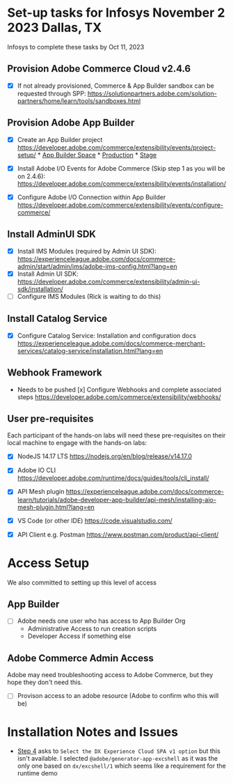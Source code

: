 # Set-up tasks for Infosys November 2 2023 Dallas, TX

Infosys to complete these tasks by Oct 11, 2023

## Provision Adobe Commerce Cloud v2.4.6

- [x] If not already provisioned, Commerce &amp; App Builder sandbox can be requested through SPP:
https://solutionpartners.adobe.com/solution-partners/home/learn/tools/sandboxes.html

## Provision Adobe App Builder

- [x] Create an App Builder project https://developer.adobe.com/commerce/extensibility/events/project-setup/
        * [App Builder Space](https://developer.adobe.com/console/projects/51911/4566206088345069907/)
            * [Production](https://developer.adobe.com/console/projects/51911/4566206088345069907/workspaces/4566206088345079600/details)
            * [Stage](https://developer.adobe.com/console/projects/51911/4566206088345069907/workspaces/4566206088345079601/details)

- [x] Install Adobe I/O Events for Adobe Commerce (Skip step 1 as you will be on 2.4.6): https://developer.adobe.com/commerce/extensibility/events/installation/
- [x] Configure Adobe I/O Connection within App Builder https://developer.adobe.com/commerce/extensibility/events/configure-commerce/

## Install AdminUI SDK
- [x] Install IMS Modules (required by Admin UI SDK): https://experienceleague.adobe.com/docs/commerce-admin/start/admin/ims/adobe-ims-config.html?lang=en
- [x] Install Admin UI SDK: https://developer.adobe.com/commerce/extensibility/admin-ui-sdk/installation/
- [ ] Configure IMS Modules (Rick is waiting to do this)

## Install Catalog Service
- [x] Configure Catalog Service: Installation and configuration docs https://experienceleague.adobe.com/docs/commerce-merchant-services/catalog-service/installation.html?lang=en

## Webhook Framework

* Needs to be pushed [x] Configure Webhooks and complete associated steps https://developer.adobe.com/commerce/extensibility/webhooks/


## User pre-requisites

Each participant of the hands-on labs will need these pre-requisites on their local machine to engage
with the hands-on labs:

- [x] NodeJS 14.17 LTS https://nodejs.org/en/blog/release/v14.17.0 
- [x] Adobe IO CLI https://developer.adobe.com/runtime/docs/guides/tools/cli_install/
- [x] API Mesh plugin https://experienceleague.adobe.com/docs/commerce-learn/tutorials/adobe-developer-app-builder/api-mesh/installing-aio-mesh-plugin.html?lang=en
- [x] VS Code (or other IDE) https://code.visualstudio.com/
- [x] API Client e.g. Postman https://www.postman.com/product/api-client/


# Access Setup

We also committed to setting up this level of access

## App Builder

* [ ] Adobe needs one user who has access to App Builder Org
    * Administrative Access to run creation scripts
    * Developer Access if something else


## Adobe Commerce Admin Access

Adobe may need troubleshooting access to Adobe Commerce, but they hope they don't need this.

*  [ ] Provison access to an adobe resource (Adobe to confirm who this will be)


# Installation Notes and Issues

* [Step 4](https://developer.adobe.com/commerce/extensibility/events/project-setup/) asks to `Select the DX Experience Cloud SPA v1 option` but this isn't available. I selected `@adobe/generator-app-excshell` as it was the only one based on `dx/excshell/1` which seems like a requirement for the runtime demo